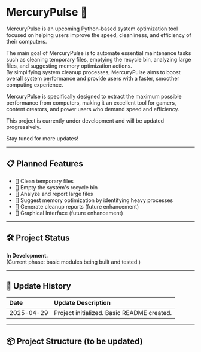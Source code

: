 # MercuryPulse 🚀

MercuryPulse is an upcoming Python-based system optimization tool focused on helping users improve the speed, cleanliness, and efficiency of their computers.

The main goal of MercuryPulse is to automate essential maintenance tasks such as cleaning temporary files, emptying the recycle bin, analyzing large files, and suggesting memory optimization actions.  
By simplifying system cleanup processes, MercuryPulse aims to boost overall system performance and provide users with a faster, smoother computing experience.

MercuryPulse is specifically designed to extract the maximum possible performance from computers, making it an excellent tool for gamers, content creators, and power users who demand speed and efficiency.

This project is currently under development and will be updated progressively.

Stay tuned for more updates!

---

## 📋 Planned Features
- [] Clean temporary files
- [] Empty the system's recycle bin
- [] Analyze and report large files
- [] Suggest memory optimization by identifying heavy processes
- [] Generate cleanup reports (future enhancement)
- [] Graphical Interface (future enhancement)

---

## 🛠 Project Status
**In Development.**  
(Current phase: basic modules being built and tested.)

---

## 📝 Update History

| Date | Update Description |
|:---|:---|
| 2025-04-29 | Project initialized. Basic README created. |

---

## 📦 Project Structure (to be updated)

